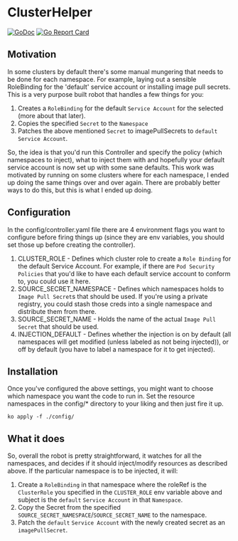 # ClusterHelper

[![GoDoc](https://godoc.org/knative.dev/sample-controller?status.svg)](https://godoc.org/knative.dev/sample-controller)
[![Go Report Card](https://goreportcard.com/badge/knative/sample-controller)](https://goreportcard.com/report/knative/sample-controller)

## Motivation

In some clusters by default there's some manual mungering that needs to be done
for each namespace. For example, laying out a sensible RoleBinding for the
'default' service account or installing image pull secrets. This is a very
purpose built robot that handles a few things for you:

1. Creates a `RoleBinding` for the default `Service Account` for the selected
   (more about that later).
1. Copies the specified `Secret` to the `Namespace`
1. Patches the above mentioned `Secret` to imagePullSecrets to `default`
   `Service Account`.

So, the idea is that you'd run this Controller and specify the policy (which
namespaces to inject), what to inject them with and hopefully your default
service account is now set up with some sane defaults. This work was motivated
by running on some clusters where for each namespace, I ended up doing the same
things over and over again. There are probably better ways to do this, but this
is what I ended up doing.

## Configuration

In the config/controller.yaml file there are 4 environment flags you want to
configure before firing things up (since they are env variables, you should set
those up before creating the controller).

1. CLUSTER_ROLE - Defines which cluster role to create a `Role Binding` for the
          default Service Account. For example, if there are `Pod Security
          Policies` that you'd like to have each default service account to
          conform to, you could use it here.
1. SOURCE_SECRET_NAMESPACE - Defines which namespaces holds to `Image Pull
          Secret`s that should be used. If you're using a private registry, you
          could stash those creds into a single namespace and distribute them
          from there.
1. SOURCE_SECRET_NAME - Holds the name of the actual `Image Pull Secret` that
          should be used.
1. INJECTION_DEFAULT - Defines whether the injection is on by default (all
          namespaces will get modified (unless labeled as not being injected)),
          or off by default (you have to label a namespace for it to get injected).

## Installation

Once you've configured the above settings, you might want to choose which
namespace you want the code to run in. Set the resource namespaces in the
config/* directory to your liking and then just fire it up.

```shell
ko apply -f ./config/
```

## What it does

So, overall the robot is pretty straightforward, it watches for all the
namespaces, and decides if it should inject/modify resources as described
above. If the particular namespace is to be injected, it will:

1. Create a `RoleBinding` in that namespace where the roleRef is the
`ClusterRole` you specified in the `CLUSTER_ROLE` env variable above and subject
is the `default` `Service Account` in that `Namespace`.
1. Copy the Secret from the specified
   `SOURCE_SECRET_NAMESPACE`/`SOURCE_SECRET_NAME` to the namespace.
1. Patch the `default` `Service Account` with the newly created secret as an
   `imagePullSecret`.
